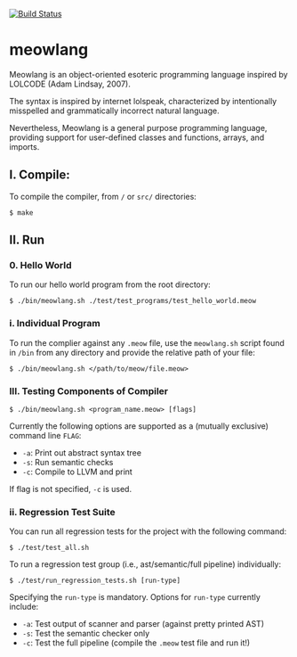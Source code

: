 [![Build Status](https://travis-ci.com/mmfrenkel/meowlang.svg?token=A82yQjjqXq4xHFY2Wdxo&branch=main)](https://travis-ci.com/mmfrenkel/meowlang)

# meowlang

Meowlang is an object-oriented esoteric programming language inspired by LOLCODE (Adam Lindsay, 2007).

The syntax is inspired by internet lolspeak, characterized by intentionally misspelled
and grammatically incorrect natural language.

Nevertheless, Meowlang is a general purpose programming language, providing
support for user-defined classes and functions, arrays, and imports.

## I. Compile:

To compile the compiler, from `/` or `src/` directories:
```
$ make
```

## II. Run

### 0. Hello World

To run our hello world program from the root directory:
```
$ ./bin/meowlang.sh ./test/test_programs/test_hello_world.meow
```

### i. Individual Program

To run the complier against any `.meow` file, use the `meowlang.sh` script found
in `/bin` from any directory and provide the relative path of your file:
```
$ ./bin/meowlang.sh </path/to/meow/file.meow>
```

### III. Testing Components of Compiler
```
$ ./bin/meowlang.sh <program_name.meow> [flags]
```
Currently the following options are supported as a (mutually exclusive) command line `FLAG`:
* `-a`: Print out abstract syntax tree
* `-s`: Run semantic checks
* `-c`: Compile to LLVM and print

If flag is not specified, `-c` is used.

### ii. Regression Test Suite

You can run all regression tests for the project with the following command:
```
$ ./test/test_all.sh
```

To run a regression test group (i.e., ast/semantic/full pipeline) individually:
```
$ ./test/run_regression_tests.sh [run-type]
```
Specifying the `run-type` is mandatory. Options for `run-type` currently include:
* `-a`: Test output of scanner and parser (against pretty printed AST)
* `-s`: Test the semantic checker only
* `-c`: Test the full pipeline (compile the `.meow` test file and run it!)
